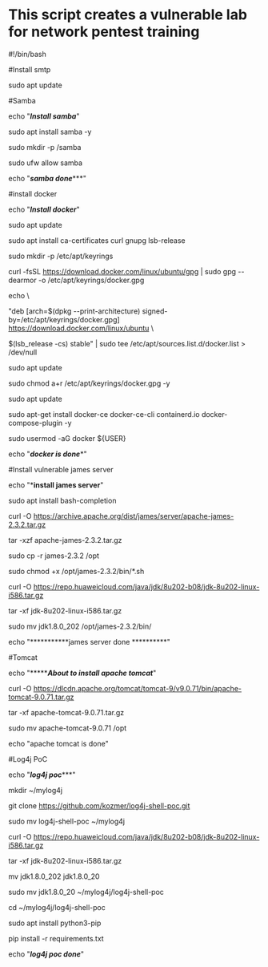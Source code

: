 # This script creates a vulnerable lab for network pentest training

#!/bin/bash

#Install smtp

sudo apt update

#Samba

echo "*********Install samba*********"

sudo apt install samba -y

sudo mkdir -p /samba

sudo ufw allow samba

echo "*******samba done**********"

#install docker

echo "***********Install docker***********"

sudo apt update

sudo apt install ca-certificates curl gnupg lsb-release

sudo mkdir -p /etc/apt/keyrings

curl -fsSL https://download.docker.com/linux/ubuntu/gpg | sudo gpg --dearmor -o /etc/apt/keyrings/docker.gpg

echo \

"deb [arch=$(dpkg --print-architecture) signed-by=/etc/apt/keyrings/docker.gpg] https://download.docker.com/linux/ubuntu \

$(lsb_release -cs) stable" | sudo tee /etc/apt/sources.list.d/docker.list > /dev/null

sudo apt update

sudo chmod a+r /etc/apt/keyrings/docker.gpg -y

sudo apt update

sudo apt-get install docker-ce docker-ce-cli containerd.io docker-compose-plugin -y

sudo usermod -aG docker ${USER}

echo "*********docker is done**********"

#Install vulnerable james server

echo "*********install james server********"

sudo apt install bash-completion  

curl -O https://archive.apache.org/dist/james/server/apache-james-2.3.2.tar.gz

tar -xzf apache-james-2.3.2.tar.gz

sudo cp -r james-2.3.2 /opt

sudo chmod +x /opt/james-2.3.2/bin/*.sh

curl -O https://repo.huaweicloud.com/java/jdk/8u202-b08/jdk-8u202-linux-i586.tar.gz  

tar -xf jdk-8u202-linux-i586.tar.gz 

sudo mv jdk1.8.0_202 /opt/james-2.3.2/bin/

echo "***********james server done **********"

#Tomcat

echo "********About to install apache tomcat***"

curl -O https://dlcdn.apache.org/tomcat/tomcat-9/v9.0.71/bin/apache-tomcat-9.0.71.tar.gz

tar -xf apache-tomcat-9.0.71.tar.gz

sudo mv apache-tomcat-9.0.71 /opt

echo "apache tomcat is done"

#Log4j PoC

echo "*********log4j poc************"

mkdir ~/mylog4j

git clone https://github.com/kozmer/log4j-shell-poc.git

sudo mv log4j-shell-poc ~/mylog4j

curl -O https://repo.huaweicloud.com/java/jdk/8u202-b08/jdk-8u202-linux-i586.tar.gz  

tar -xf jdk-8u202-linux-i586.tar.gz 

mv  jdk1.8.0_202  jdk1.8.0_20

sudo mv jdk1.8.0_20 ~/mylog4j/log4j-shell-poc

cd ~/mylog4j/log4j-shell-poc

sudo apt install python3-pip

pip install -r requirements.txt

echo "*******log4j poc done*******"
